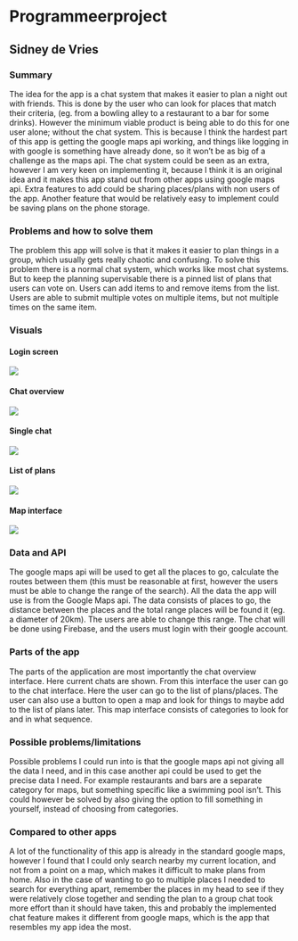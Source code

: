 # Programmeerproject

## Sidney de Vries

### Summary
The idea for the app is a chat system that makes it easier to plan a night out with friends. This is done by the user who can look for places that match their criteria, (eg. from a bowling alley to a restaurant to a bar for some drinks). However the minimum viable product is being able to do this for one user alone; without the chat system. This is because I think the hardest part of this app is getting the google maps api working, and things like logging in with google is something  have already done, so it won’t be as big of a challenge as the maps api. The chat system could be seen as an extra, however I am very keen on implementing it, because I think it is an original idea and it makes this app stand out from other apps using google maps api. Extra features to add could be sharing places/plans with non users of the app. Another feature that would be relatively easy to implement could be saving plans on the phone storage.

### Problems and how to solve them
The problem this app will solve is that it makes it easier to plan things in a group, which usually gets really chaotic and confusing. To solve this problem there is a normal chat system, which works like most chat systems. But to keep the planning supervisable there is a pinned list of plans that users can vote on. Users can add items to and remove items from the list. Users are able to submit multiple votes on multiple items, but not multiple times on the same item.

### Visuals

#### Login screen
![](doc/Login.png)

#### Chat overview
![](doc/Chats.png)

#### Single chat
![](doc/Chat.png)

#### List of plans
![](doc/List.png)

#### Map interface
![](doc/Map.png)

### Data and API
The google maps api will be used to get all the places to go, calculate the routes between them (this must be reasonable at first, however the users must be able to change the range of the search). All the data the app will use is from the Google Maps api. The data consists of places to go, the distance between the places and the total range places will be found it (eg. a diameter of 20km). The users are able to change this range. The chat will be done using Firebase, and the users must login with their google account. 

### Parts of the app
The parts of the application are most importantly the chat overview interface. Here current chats are shown. From this interface the user can go to the chat interface. Here the user can go to the list of plans/places. The user can also use a button to open a map and look for things to maybe add to the list of plans later. This map interface consists of categories to look for and in what sequence.

### Possible problems/limitations
Possible problems I could run into is that the google maps api not giving all the data I need, and in this case another api could be used to get the precise data I need. For example restaurants and bars are a separate category for maps, but something specific like a swimming pool isn’t. This could however be solved by also giving the option to fill something in yourself, instead of choosing from categories.

### Compared to other apps
A lot of the functionality of this app is already in the standard google maps, however I found that I could only search nearby my current location, and not from a point on a map, which makes it difficult to make plans from home.  Also in the case of wanting to go to multiple places I needed to search for everything apart, remember the places in my head to see if they were relatively close together and sending the plan to a group chat took more effort than it should have taken, this and probably the implemented chat feature makes it different from google maps, which is the app that resembles my app idea the most.
